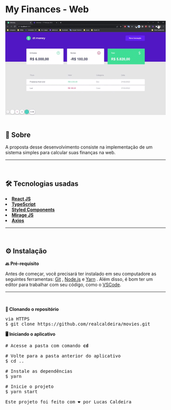 <h1><strong>My Finances - Web</strong></h1>

<img src="./src/readme/dtmoney.gif" width="1280">


<br>
<br>
<strong><h2>🎯 Sobre</h2></strong>

<p>A proposta desse desenvolvimento consiste na implementação de um sistema simples para calcular suas finanças na web.</p>
<hr/>
<br>
 <strong><h2>🛠️ Tecnologias usadas</h2></strong>
<p></p>

[<li> <strong>React JS</strong></li>](https://pt-br.reactjs.org/)
[<li> <strong>TypeScript</strong></li>](https://www.typescriptlang.org/)
[<li> <strong>Styled Components</strong></li>](https://styled-components.com/)
[<li> <strong>Mirage JS</strong></li>](https://miragejs.com/)
[<li> <strong>Axios</strong></li>](https://axios-http.com/docs/intro)



<hr/>
<br>
<strong><h2>⚙️ Instalação</h2> </strong>

</hr>

<strong>🔙 Pré-requisito </strong>

Antes de começar, você precisará ter instalado em seu computadore as seguintes ferramentas: [Git](https://git-scm.com/) , [Node.js](https://nodejs.org/en/) e [Yarn](https://yarnpkg.com/) .
Além disso, é bom ter um editor para trabalhar com seu código, como o [VSCode](https://code.visualstudio.com/).



<hr/>
<br>

<strong>🔽 Clonando o repositório </strong>

<pre>via HTTPS
$ git clone https://github.com/realcaldeira/movies.git </pre>

<strong>🖥️ Iniciando o aplicativo</strong>

<pre>
# Acesse a pasta com comando <strong>cd </strong> 

# Volte para a pasta anterior do aplicativo 
$ cd ..

# Instale as dependências
$ yarn

# Inicie o projeto
$ yarn start

Este projeto foi feito com ❤ por Lucas Caldeira
</pre>

